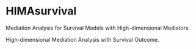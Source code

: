# HIMAsurvival

Mediation Analysis for Survival Models with High-dimensional Mediators.

High-dimensional Mediation Analysis with Survival Outcome.
